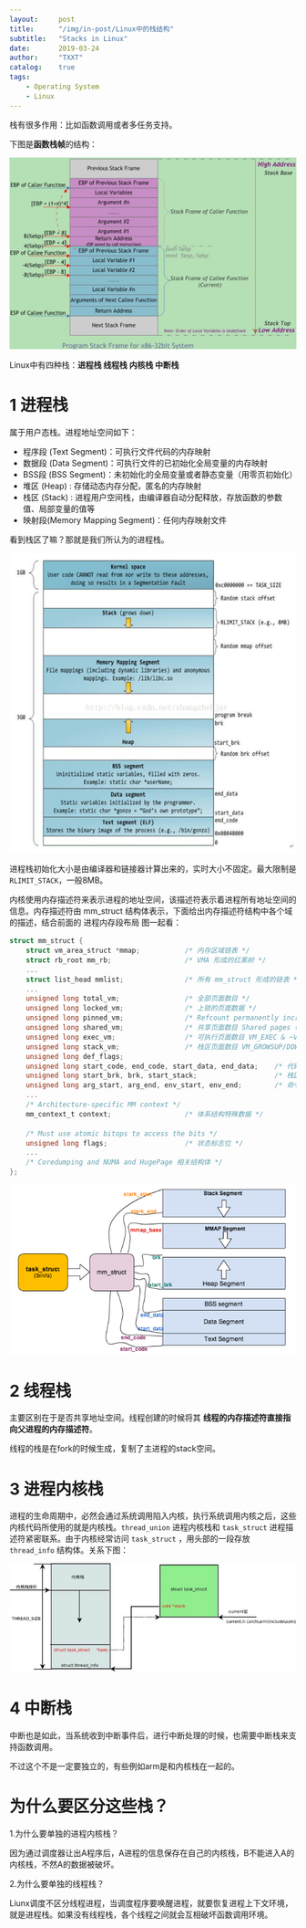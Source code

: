 ```yaml
---
layout:     post
title:      "/img/in-post/Linux中的栈结构"
subtitle:   "Stacks in Linux"
date:       2019-03-24
author:     "TXXT"
catalog:    true
tags:
    - Operating System
    - Linux
---
```


栈有很多作用：比如函数调用或者多任务支持。

下图是**函数栈帧**的结构：

![å½æ°è°ç¨æ çå¸ååå­å¸å±](/img/in-post/Linux中的栈.assets/20160901214853559)

Linux中有四种栈：**进程栈 线程栈 内核栈 中断栈**

# 1 进程栈

属于用户态栈。进程地址空间如下：

- 程序段 (Text Segment)：可执行文件代码的内存映射 
- 数据段 (Data Segment)：可执行文件的已初始化全局变量的内存映射 
- BSS段 (BSS Segment)：未初始化的全局变量或者静态变量（用零页初始化） 
- 堆区 (Heap) : 存储动态内存分配，匿名的内存映射 
- 栈区 (Stack) : 进程用户空间栈，由编译器自动分配释放，存放函数的参数值、局部变量的值等 
- 映射段(Memory Mapping Segment)：任何内存映射文件

看到栈区了嘛？那就是我们所认为的进程栈。

![Linuxæ åè¿ç¨åå­æ®µå¸å±](/img/in-post/Linux中的栈.assets/20160901214948512)

进程栈初始化大小是由编译器和链接器计算出来的，实时大小不固定。最大限制是 `RLIMIT_STACK`，一般8MB。

内核使用内存描述符来表示进程的地址空间，该描述符表示着进程所有地址空间的信息。内存描述符由 mm_struct 结构体表示，下面给出内存描述符结构中各个域的描述，结合前面的 进程内存段布局 图一起看：

```c
struct mm_struct {
    struct vm_area_struct *mmap;           /* 内存区域链表 */
    struct rb_root mm_rb;                  /* VMA 形成的红黑树 */
    ...
    struct list_head mmlist;               /* 所有 mm_struct 形成的链表 */
    ...
    unsigned long total_vm;                /* 全部页面数目 */
    unsigned long locked_vm;               /* 上锁的页面数据 */
    unsigned long pinned_vm;               /* Refcount permanently increased */
    unsigned long shared_vm;               /* 共享页面数目 Shared pages (files) */
    unsigned long exec_vm;                 /* 可执行页面数目 VM_EXEC & ~VM_WRITE */
    unsigned long stack_vm;                /* 栈区页面数目 VM_GROWSUP/DOWN */
    unsigned long def_flags;
    unsigned long start_code, end_code, start_data, end_data;    /* 代码段、数据段 起始地址和结束地址 */
    unsigned long start_brk, brk, start_stack;                   /* 栈区 的起始地址，堆区 起始地址和结束地址 */
    unsigned long arg_start, arg_end, env_start, env_end;        /* 命令行参数 和 环境变量的 起始地址和结束地址 */
    ...
    /* Architecture-specific MM context */
    mm_context_t context;                  /* 体系结构特殊数据 */

    /* Must use atomic bitops to access the bits */
    unsigned long flags;                   /* 状态标志位 */
    ...
    /* Coredumping and NUMA and HugePage 相关结构体 */
};
```

![mm_struct åå­æ®µ](/img/in-post/Linux中的栈.assets/20160901215036575)

# 2 线程栈

主要区别在于是否共享地址空间。线程创建的时候将其 **线程的内存描述符直接指向父进程的内存描述符**。

线程的栈是在fork的时候生成，复制了主进程的stack空间。

# 3 进程内核栈

进程的生命周期中，必然会通过系统调用陷入内核，执行系统调用内核之后，这些内核代码所使用的就是内核栈。`thread_union` 进程内核栈和 `task_struct` 进程描述符紧密联系。由于内核经常访问 `task_struct` ，用头部的一段存放 `thread_info` 结构体。关系下图：

![è¿ç¨åæ ¸æ ä¸è¿ç¨æè¿°ç¬¦](/img/in-post/Linux中的栈.assets/20160901215111055)

# 4 中断栈

中断也是如此，当系统收到中断事件后，进行中断处理的时候，也需要中断栈来支持函数调用。

不过这个不是一定要独立的，有些例如arm是和内核栈在一起的。

# 为什么要区分这些栈？

1.为什么要单独的进程内核栈？

因为通过调度器让出A程序后，A进程的信息保存在自己的内核栈，B不能进入A的内核栈，不然A的数据被破坏。

2.为什么要单独的线程栈？

Liunx调度不区分线程进程，当调度程序要唤醒进程，就要恢复进程上下文环境，就是进程栈。如果没有线程栈，各个线程之间就会互相破坏函数调用环境。

